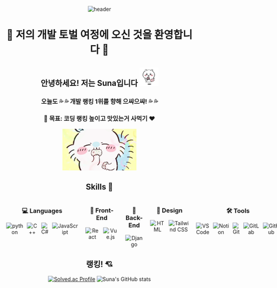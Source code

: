 <div align="center">

![header](https://capsule-render.vercel.app/api?type=wave&color=FFB6C1&height=300&section=header&text=Suna's%20Github&fontSize=70)


# :palm_tree: 저의 개발 토벌 여정에 오신 것을 환영합니다 :palm_tree:

## 안녕하세요! 저는 Suna입니다 <img title="" src="치이카와사탕.gif" alt="사탕 먹는 치이카와" width="50">
### 오늘도 💦 💦 개발 랭킹 1위를 향해 으쌰으쌰! 💦 💦
### 🎯 **목표**: 코딩 랭킹 높이고 맛있는거 사먹기 ♥️
<img title="" src="모몽가.gif" alt="밥먹는 모몽가" width="200">

## Skills 🚀

<div style="display: flex; justify-content: space-between; align-items: flex-start; gap: 20px;">

  <!-- Languages -->
  <div>
    <h3>💻 Languages</h3>
    <div style="display: flex; gap: 10px;">
      <img src="https://img.shields.io/badge/python-3776AB.svg?&style=for-the-badge&logo=python&logoColor=white" alt="python">
      <img src="https://img.shields.io/badge/C++-00599C.svg?&style=for-the-badge&logo=C%2B%2B&logoColor=white" alt="C++">
      <img src="https://img.shields.io/badge/C%23-239120?style=for-the-badge&logo=c-sharp&logoColor=white" alt="C#">
      <img src="https://img.shields.io/badge/JavaScript-F7DF1E?style=for-the-badge&logo=JavaScript&logoColor=white" alt="JavaScript">
    </div>
  </div>

  <!-- Front-End -->
  <div>
    <h3>🌿 Front-End</h3>
    <div style="display: flex; gap: 10px;">
      <img src="https://img.shields.io/badge/React-20232A?style=for-the-badge&logo=react&logoColor=61DAFB" alt="React">
      <img src="https://img.shields.io/badge/Vue.js-35495E?style=for-the-badge&logo=vue.js&logoColor=4FC08D" alt="Vue.js">
    </div>
  </div>

  <!-- Back-End -->
  <div>
    <h3>🌱 Back-End</h3>
    <div style="display: flex; gap: 10px;">
      <img src="https://img.shields.io/badge/Django-092E20?style=for-the-badge&logo=django&logoColor=white" alt="Django">
    </div>
  </div>

  <!-- Design -->
  <div>
    <h3>🎨 Design</h3>
    <div style="display: flex; gap: 10px;">
      <img src="https://img.shields.io/badge/HTML-239120?style=for-the-badge&logo=html5&logoColor=white" alt="HTML">
      <img src="https://img.shields.io/badge/Tailwind_CSS-38B2AC?style=for-the-badge&logo=tailwind-css&logoColor=white" alt="Tailwind CSS">
    </div>
  </div>

  <!-- Tools -->
  <div>
    <h3>🛠️ Tools</h3>
    <div style="display: flex; gap: 10px;">
      <img src="https://img.shields.io/badge/Visual%20Studio%20Code-007ACC.svg?&style=for-the-badge&logo=Visual%20Studio%20Code&logoColor=white" alt="VS Code">
      <img src="https://img.shields.io/badge/Notion-000000?style=for-the-badge&logo=notion&logoColor=white" alt="Notion">
      <img src="https://img.shields.io/badge/Git-F05032.svg?&style=for-the-badge&logo=Git&logoColor=white" alt="Git">
      <img src="https://img.shields.io/badge/GitLab-FC6D26.svg?&style=for-the-badge&logo=GitLab&logoColor=white" alt="GitLab">
      <img src="https://img.shields.io/badge/GitHub-181717.svg?&style=for-the-badge&logo=GitHub&logoColor=white" alt="GitHub">
    </div>
  </div>

</div>


## 랭킹! 💘
[![Solved.ac Profile](http://mazassumnida.wtf/api/v2/generate_badge?boj=tnsghk0227)](https://solved.ac/tnsghk0227/)
![Suna's GitHub stats](https://github-readme-stats.vercel.app/api?username=SunaS2&show_icons=true&theme=dracula)


</div>
